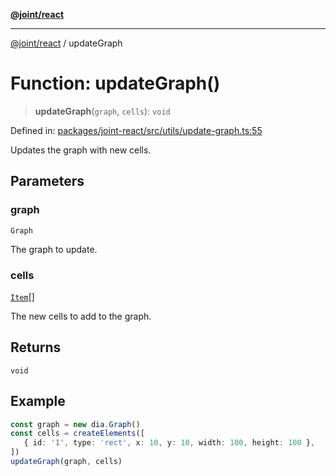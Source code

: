 [**@joint/react**](../README.md)

***

[@joint/react](../README.md) / updateGraph

# Function: updateGraph()

> **updateGraph**(`graph`, `cells`): `void`

Defined in: [packages/joint-react/src/utils/update-graph.ts:55](https://github.com/samuelgja/joint/blob/a91832ea2262342cf7ec1914cdb61c5629371a80/packages/joint-react/src/utils/update-graph.ts#L55)

Updates the graph with new cells.

## Parameters

### graph

`Graph`

The graph to update.

### cells

[`Item`](../type-aliases/Item.md)[]

The new cells to add to the graph.

## Returns

`void`

## Example

```ts
const graph = new dia.Graph()
const cells = createElements([
   { id: '1', type: 'rect', x: 10, y: 10, width: 100, height: 100 },
])
updateGraph(graph, cells)
```
